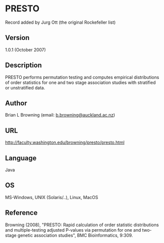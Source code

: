 # PRESTO
Record added by Jurg Ott (the original Rockefeller list)

## Version
1.0.1 (October 2007)

## Description
PRESTO performs permutation testing and computes empirical distributions of order statistics for one and two stage association studies with stratified or unstratified data.

## Author
Brian L Browning (email: b.browning@auckland.ac.nz)

## URL
http://faculty.washington.edu/browning/presto/presto.html

## Language
Java

## OS
MS-Windows, UNIX (Solaris/..), Linux, MacOS

## Reference
Browning (2008), "PRESTO: Rapid calculation of order statistic distributions and multiple-testing adjusted P-values via permutation for one and two-stage genetic association studies", BMC Bioinformatics, 9:309.
